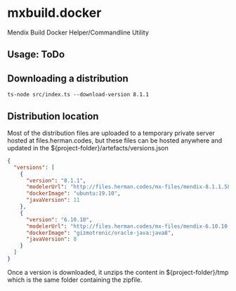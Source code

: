 # mxbuild.docker
Mendix Build Docker Helper/Commandline Utility

## Usage: ToDo

## Downloading a distribution
`ts-node src/index.ts --download-version 8.1.1`

## Distribution location
Most of the distribution files are uploaded to a temporary private server hosted at files.herman.codes,
but these files can be hosted anywhere and updated in the ${project-folder}/artefacts/versions.json

```json
{
  "versions": [
    {
      "version": "8.1.1",
      "modelerUrl": "http://files.herman.codes/mx-files/mendix-8.1.1.58432.zip",
      "dockerImage": "ubuntu:19.10",
      "javaVersion": 11
    },
    {
      "version": "6.10.10",
      "modelerUrl": "http://files.herman.codes/mx-files/mendix-6.10.10.zip",
      "dockerImage": "gizmotronic/oracle-java:java8",
      "javaVersion": 8
    }
  ]
}
```

Once a version is downloaded, it unzips the content in ${project-folder}/tmp which is the same folder 
containing the zipfile.